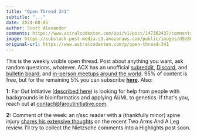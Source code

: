 ```yaml
---
title: "Open Thread 341"
subtitle: "..."
date: 2024-08-05
author: Scott Alexander
comments: https://www.astralcodexten.com/api/v1/post/147362437/comments?&all_comments=true
image: https://substack-post-media.s3.amazonaws.com/public/images/d9e80381-f9b2-4811-914c-0edec7f45685_251x255.png
original-url: https://www.astralcodexten.com/p/open-thread-341
---
```

This is the weekly visible open thread. Post about anything you want, ask random questions, whatever. ACX has an unofficial [subreddit](https://www.reddit.com/r/slatestarcodex/), [Discord](https://discord.gg/RTKtdut), and [bulletin board](https://www.datasecretslox.com/index.php), and [in-person meetups around the world](https://www.lesswrong.com/community?filters%5B0%5D=SSC). 95% of content is free, but for the remaining 5% you can subscribe **[here](https://astralcodexten.substack.com/subscribe?)**. Also:

**1:** Far Out Initiative ([described here](/p/profile-the-far-out-initiative)) is looking for help from people with backgrounds in bioinformatics and applying AI/ML to genetics. If that's you, reach out at contact@faroutinitiative.com.

**2:** Comment of the week: an r/ssc reader with a (thankfully minor) spine injury [shares his extensive thoughts](https://www.reddit.com/r/slatestarcodex/comments/1eicznz/your_book_review_two_arms_and_a_head/lg6n6ov/) on the recent Two Arms And A Leg review. I’ll try to collect the Nietzsche comments into a Highlights post soon.
